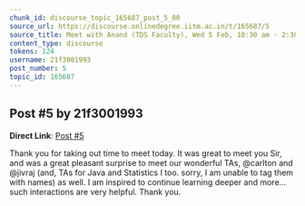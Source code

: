 ```yaml
---
chunk_id: discourse_topic_165687_post_5_00
source_url: https://discourse.onlinedegree.iitm.ac.in/t/165687/5
source_title: Meet with Anand (TDS Faculty), Wed 5 Feb, 10:30 am - 2:30 pm
content_type: discourse
tokens: 124
username: 21f3001993
post_number: 5
topic_id: 165687
---
```


## Post #5 by 21f3001993

**Direct Link**: [Post #5](https://discourse.onlinedegree.iitm.ac.in/t/165687/5)

Thank you for taking out time to meet today. It was great to meet you Sir, and was a great pleasant surprise to meet our wonderful TAs, @carlton and @jivraj (and, TAs for Java and Statistics I too. sorry, I am unable to tag them with names) as well. I am inspired to continue learning deeper and more… such interactions are very helpful. Thank you.
